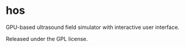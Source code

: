 hos
===

GPU-based ultrasound field simulator with interactive user interface.

Released under the GPL license.
